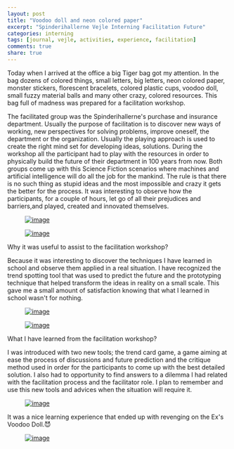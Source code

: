 ```yaml
---
layout: post
title: "Voodoo doll and neon colored paper"
excerpt: "Spinderihallerne Vejle Interning Facilitation Future"
categories: interning
tags: [journal, vejle, activities, experience, facilitation]
comments: true
share: true
---
```


Today when I arrived at the office a big Tiger bag got my attention. In the bag dozens of colored things, small letters, big letters, neon colored paper, monster stickers, florescent bracelets, colored plastic cups, voodoo doll, small fuzzy material balls and many other crazy, colored resources. This bag full of madness was prepared for a facilitation workshop.

 The facilitated group was the Spinderihallerne's purchase and insurance department. Usually the purpose of facilitation is to discover new ways of working, new perspectives for solving problems, improve oneself, the department or the organization. Usually the playing approach is used to create the right mind set for developing ideas, solutions. During the workshop all the participant had to play with the resources in order to physically build the future of their department in 100 years from now. Both groups come up with this Science Fiction scenarios where machines and artificial intelligence will do all the job for the mankind. The rule is that there is no such thing as stupid ideas and the most impossible and crazy it gets the better for the process. It was interesting to observe how the participants, for a couple of hours, let go of all their prejudices and barriers,and played, created and innovated themselves.

 <figure>
 	<a href="{{site.url}}/images/interning/10-09-2015/11994242_896947383714438_88399420_n.jpg"><img src="{{site.url}}/images/interning/10-09-2015/11994242_896947383714438_88399420_n.jpg" alt="image"></a>
 </figure>

 <figure>
 	<a href="{{site.url}}/images/interning/10-09-2015/11850966_896947393714437_1689459727_n (1).jpg"><img src="{{site.url}}/images/interning/10-09-2015/11850966_896947393714437_1689459727_n (1).jpg" alt="image"></a>
 </figure>

Why it was useful to assist to the facilitation workshop?

Because it was interesting to discover the techniques I have learned in school and observe them applied in a real situation. I have recognized the trend spotting tool that was used to predict the future and the prototyping technique that helped transform the ideas in reality on a small scale. This gave me a small amount of satisfaction knowing that what I learned in school wasn't for nothing.

<figure>
	<a href="{{site.url}}/images/interning/10-09-2015/11998623_896947593714417_465724184_n.jpg"><img src="{{site.url}}/images/interning/10-09-2015/11998623_896947593714417_465724184_n.jpg" alt="image"></a>
</figure>

<figure>
	<a href="{{site.url}}/images/interning/10-09-2015/12016696_896947597047750_1589249363_n.jpg"><img src="{{site.url}}/images/interning/10-09-2015/12016696_896947597047750_1589249363_n.jpg" alt="image"></a>
</figure>

What I have learned from the facilitation workshop?

I was introduced with two new tools; the trend card game, a game aiming at ease the process of discussions and future prediction and the critique method used in order for the participants to come up with the best detailed solution. I also had to opportunity to find answers to a dilemma I had related with the facilitation process and the facilitator role.  I plan to remember and use this new tools and advices when the situation will require it.

<figure>
	<a href="{{site.url}}/images/interning/10-09-2015/11992582_896947407047769_680742025_n.jpg"><img src="{{site.url}}/images/interning/10-09-2015/11992582_896947407047769_680742025_n.jpg" alt="image"></a>
</figure>

It was a nice learning experience that ended up with revenging on the Ex's Voodoo Doll.:smiling_imp:

<figure>
	<a href="{{site.url}}/images/interning/10-09-2015/12007096_896947577047752_458762423_n.jpg"><img src="{{site.url}}/images/interning/10-09-2015/12007096_896947577047752_458762423_n.jpg" alt="image"></a>
</figure>
